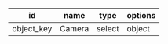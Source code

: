 id            |name               |type          |options       
--------------|-------------------|--------------|--------------
object_key    |Camera             |select        |object